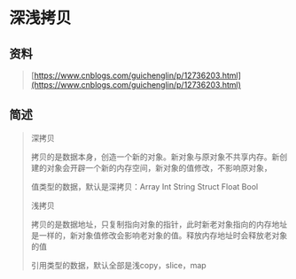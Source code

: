 # 深浅拷贝

## 资料

> [https://www.cnblogs.com/guichenglin/p/12736203.html](https://www.cnblogs.com/guichenglin/p/12736203.html)

## 简述

> 深拷贝
>
> 拷贝的是数据本身，创造一个新的对象。新对象与原对象不共享内存。新创建的对象会开辟一个新的内存空间，新对象的值修改，不影响原对象，
>
> 值类型的数据，默认是深拷贝：Array Int String Struct Float Bool
>
> 浅拷贝
>
> 拷贝的是数据地址，只复制指向对象的指针，此时新老对象指向的内存地址是一样的，新对象值修改会影响老对象的值。释放内存地址时会释放老对象的值
>
> 引用类型的数据，默认全部是浅copy，slice，map




